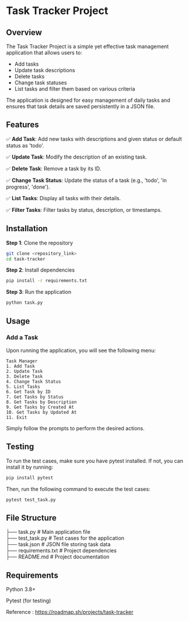 # Task Tracker Project

## Overview

The Task Tracker Project is a simple yet effective task management application that allows users to:

- Add tasks
- Update task descriptions
- Delete tasks
- Change task statuses
- List tasks and filter them based on various criteria

The application is designed for easy management of daily tasks and ensures that task details are saved persistently in a JSON file.

## Features

✅ **Add Task**: Add new tasks with descriptions and given status or default status as 'todo'.

✅ **Update Task**: Modify the description of an existing task.

✅ **Delete Task**: Remove a task by its ID.
 
✅ **Change Task Status**: Update the status of a task (e.g., 'todo', 'in progress', 'done').

✅ **List Tasks**: Display all tasks with their details.

✅ **Filter Tasks**: Filter tasks by status, description, or timestamps.

## Installation

**Step 1**: Clone the repository

```sh
git clone <repository_link>
cd task-tracker
```

**Step 2**: Install dependencies

```sh
pip install -r requirements.txt
```

**Step 3**: Run the application

```sh
python task.py
```

## Usage

### Add a Task

Upon running the application, you will see the following menu:

```
Task Manager
1. Add Task
2. Update Task
3. Delete Task
4. Change Task Status
5. List Tasks
6. Get Task by ID
7. Get Tasks by Status
8. Get Tasks by Description
9. Get Tasks by Created At
10. Get Tasks by Updated At
11. Exit
```

Simply follow the prompts to perform the desired actions.

## Testing

To run the test cases, make sure you have pytest installed. If not, you can install it by running:

```sh
pip install pytest
```
Then, run the following command to execute the test cases:

```sh
pytest test_task.py
```

## File Structure

├── task.py            # Main application file  
├── test_task.py       # Test cases for the application  
├── task.json          # JSON file storing task data  
├── requirements.txt   # Project dependencies  
├── README.md          # Project documentation

## Requirements

Python 3.8+

Pytest (for testing) 

Reference : https://roadmap.sh/projects/task-tracker 
